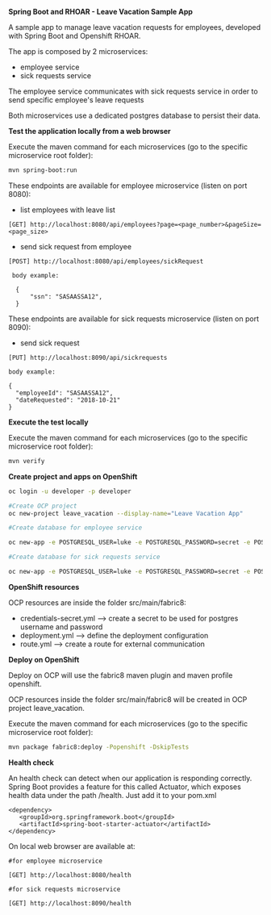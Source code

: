 **Spring Boot and RHOAR - Leave Vacation Sample App**

A sample app to manage leave vacation requests for employees, developed with Spring Boot and Openshift RHOAR.

The app is composed by 2 microservices:
 - employee service
 - sick requests service

The employee service communicates with sick requests service in order to send specific employee's leave requests

Both microservices use a dedicated postgres database to persist their data.


**Test the application locally from a web browser**

Execute the maven command for each microservices (go to the specific microservice root folder):

```bash
mvn spring-boot:run
```

These endpoints are available for employee microservice (listen on port 8080):
 - list employees with leave list

 ```
 [GET] http://localhost:8080/api/employees?page=<page_number>&pageSize=<page_size>
 ```

  - send sick request from employee

  ```
  [POST] http://localhost:8080/api/employees/sickRequest

   body example:

    {
    	"ssn": "SASAASSA12",
    }
  ```

These endpoints are available for sick requests microservice (listen on port 8090):

  - send sick request

  ```
  [PUT] http://localhost:8090/api/sickrequests

  body example:

  {
  	"employeeId": "SASAASSA12",
  	"dateRequested": "2018-10-21"
  }

  ```


**Execute the test locally**

Execute the maven command for each microservices (go to the specific microservice root folder):

```bash
mvn verify
```


**Create project and apps on OpenShift**

```bash
oc login -u developer -p developer

#Create OCP project
oc new-project leave_vacation --display-name="Leave Vacation App"

#Create database for employee service

oc new-app -e POSTGRESQL_USER=luke -e POSTGRESQL_PASSWORD=secret -e POSTGRESQL_DATABASE=my_data openshift/postgresql-92-centos7 --name=my-database

#Create database for sick requests service

oc new-app -e POSTGRESQL_USER=luke -e POSTGRESQL_PASSWORD=secret -e POSTGRESQL_DATABASE=my_data openshift/postgresql-92-centos7 --name=my-database-sickrequests
```


**OpenShift resources**

OCP resources are inside the folder src/main/fabric8:
 - credentials-secret.yml --> create a secret to be used for postgres username and password
 - deployment.yml --> define the deployment configuration
 - route.yml --> create a route for external communication


**Deploy on OpenShift**

Deploy on OCP will use the fabric8 maven plugin and maven profile openshift.

OCP resources inside the folder src/main/fabric8 will be created in OCP project leave_vacation.

Execute the maven command for each microservices (go to the specific microservice root folder):

```bash
mvn package fabric8:deploy -Popenshift -DskipTests
```


**Health check**

An health check can detect when our application is responding correctly.
Spring Boot provides a feature for this called Actuator, which exposes health data under the path /health.
Just add it to your pom.xml

```
<dependency>
   <groupId>org.springframework.boot</groupId>
   <artifactId>spring-boot-starter-actuator</artifactId>
</dependency>
```

On local web browser are available at:

 ```
 #for employee microservice

 [GET] http://localhost:8080/health
 ```

  ```
  #for sick requests microservice

  [GET] http://localhost:8090/health
  ```
